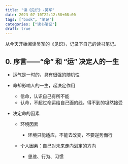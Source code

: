 ```yaml
---
title: "读《见识》-吴军"
date: 2023-07-10T22:12:58+08:00
tags: ["book", "笔记"]
categories: ["读书笔记"]
draft: true
---
```


从今天开始阅读吴军的《见识》，记录下自己的读书笔记。

## 0. 序言——“命” 和 “运” 决定人的一生

- 运气是一时的，具有很强的随机性

- 命却影响人的一生，起决定作用

  - 信命，认识自己有所不能
  - 认命，不超过命运给自己画的线，得不到的坦然接受

- 决定命的因素

  - 环境因素
    - 环境只能适应，不能去改变，不要逆势而行

  - 个人因素：自己对未来走向划定的方向
    - 思维、行为、习惯
